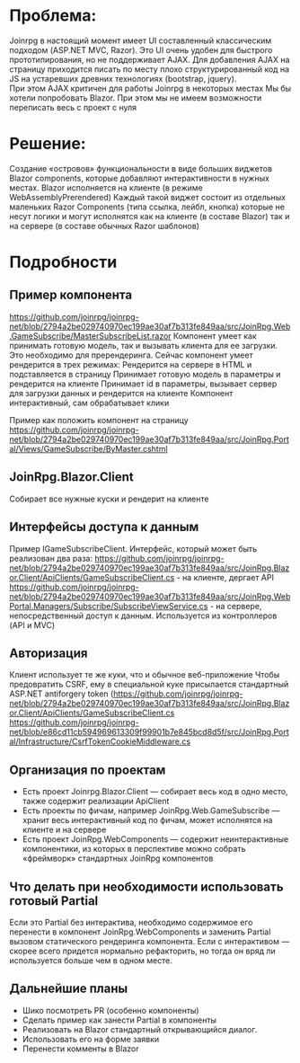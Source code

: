 Проблема:
==
Joinrpg в настоящий момент имеет UI составленный классическим подходом (ASP.NET MVC, Razor). Это UI очень удобен для быстрого прототипирования, но не поддерживает AJAX.
Для добавления AJAX на страницу приходится писать по месту плохо структурированный код на JS на устаревших древних технологиях (bootstrap, jquery).  
При этом AJAX критичен для работы Joinrpg в некоторых местах
Мы бы хотели попробовать Blazor. При этом мы не имеем возможности переписать весь с проект с нуля

Решение:
==
Создание «островов» функциональности в виде больших виджетов Blazor components, которые добавляют интерактивности в нужных местах.
Blazor исполняется на клиенте (в режиме WebAssemblyPrerendered)
Каждый такой виджет состоит из отдельных маленьких Razor Components (типа ссылка, лейбл, кнопка) которые не несут логики и могут исполнятся как на клиенте (в составе Blazor) так и на сервере (в составе обычных Razor шаблонов)

Подробности
==

Пример компонента
---

https://github.com/joinrpg/joinrpg-net/blob/2794a2be029740970ec199ae30af7b313fe849aa/src/JoinRpg.Web.GameSubscribe/MasterSubscribeList.razor 
Компонент умеет как принимать готовую модель, так и вызывать клиента для ее загрузки. Это необходимо для пререндеринга.
Сейчас компонент умеет рендерится в трех режимах:
Рендерится на сервере в HTML и подставляется в страницу
Принимает готовую модель в параметры и рендерится на клиенте
Принимает id в параметры, вызывает сервер для загрузки данных и рендерится на клиенте
Компонент интерактивный, сам обрабатывает клики

Пример как положить компонент на страницу https://github.com/joinrpg/joinrpg-net/blob/2794a2be029740970ec199ae30af7b313fe849aa/src/JoinRpg.Portal/Views/GameSubscribe/ByMaster.cshtml 

JoinRpg.Blazor.Client
---
Собирает все нужные куски и рендерит на клиенте

Интерфейсы доступа к данным 
---
Пример IGameSubscribeClient. Интерфейс, который может быть реализован два раза:
https://github.com/joinrpg/joinrpg-net/blob/2794a2be029740970ec199ae30af7b313fe849aa/src/JoinRpg.Blazor.Client/ApiClients/GameSubscribeClient.cs - на клиенте, дергает API
https://github.com/joinrpg/joinrpg-net/blob/2794a2be029740970ec199ae30af7b313fe849aa/src/JoinRpg.WebPortal.Managers/Subscribe/SubscribeViewService.cs - на сервере, непосредственный доступ к данным. Используется из контроллеров (API и MVC)

Авторизация
---
Клиент использует те же куки, что и обычное веб-приложение
Чтобы предовратить CSRF, ему в специальной куке присылается стандартный ASP.NET antiforgery token (https://github.com/joinrpg/joinrpg-net/blob/2794a2be029740970ec199ae30af7b313fe849aa/src/JoinRpg.Blazor.Client/ApiClients/GameSubscribeClient.cs 
https://github.com/joinrpg/joinrpg-net/blob/e86cd11cb594969613309f99901b7e845bcd8d5f/src/JoinRpg.Portal/Infrastructure/CsrfTokenCookieMiddleware.cs 

Организация по проектам
---
 - Есть проект Joinrpg.Blazor.Client — собирает весь код в одно место, также содержит реализации ApiClient
 - Есть проекты по фичам, например JoinRpg.Web.GameSubscribe — хранит весь интерактивный код по фичам, может исполнятся на клиенте и на сервере
 - Есть проект JoinRpg.WebComponents — содержит неинтерактивные компонентики, из которых в перспективе можно собрать «фреймворк» стандартных JoinRpg компонентов

Что делать при необходимости использовать готовый Partial
---
Если это Partial без интерактива, необходимо содержимое его перенести в компонент JoinRpg.WebComponents и заменить Partial вызовом статического рендеринга компонента.
Если с интерактивом — скорее всего придется нормально рефакторить, но тогда он вряд ли используется больше чем в одном месте.

Дальнейшие планы
---
 - Шико посмотреть PR (особенно компоненты)
 - Сделать пример как занести Partial в компоненты
 - Реализовать на Blazor стандартный открывающийся диалог. 
 - Использовать его на форме заявки
 - Перенести комменты в Blazor
 
